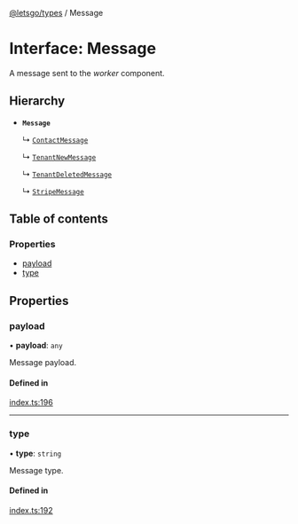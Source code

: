 [@letsgo/types](../README.md) / Message

# Interface: Message

A message sent to the _worker_ component.

## Hierarchy

- **`Message`**

  ↳ [`ContactMessage`](ContactMessage.md)

  ↳ [`TenantNewMessage`](TenantNewMessage.md)

  ↳ [`TenantDeletedMessage`](TenantDeletedMessage.md)

  ↳ [`StripeMessage`](StripeMessage.md)

## Table of contents

### Properties

- [payload](Message.md#payload)
- [type](Message.md#type)

## Properties

### payload

• **payload**: `any`

Message payload.

#### Defined in

[index.ts:196](https://github.com/tjanczuk/letsgo/blob/c32fd97/packages/types/src/index.ts#L196)

___

### type

• **type**: `string`

Message type.

#### Defined in

[index.ts:192](https://github.com/tjanczuk/letsgo/blob/c32fd97/packages/types/src/index.ts#L192)
